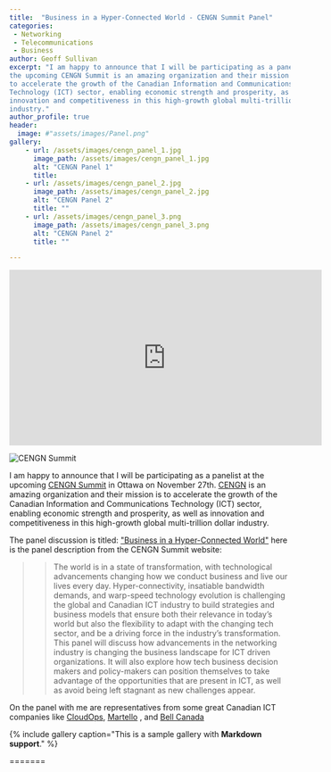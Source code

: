 ```yaml
---
title:  "Business in a Hyper-Connected World - CENGN Summit Panel"
categories:
 - Networking
 - Telecommunications
 - Business
author: Geoff Sullivan
excerpt: "I am happy to announce that I will be participating as a panelist at
the upcoming CENGN Summit is an amazing organization and their mission is
to accelerate the growth of the Canadian Information and Communications
Technology (ICT) sector, enabling economic strength and prosperity, as well as
innovation and competitiveness in this high-growth global multi-trillion dollar
industry."
author_profile: true
header:
  image: #"assets/images/Panel.png"
gallery:
    - url: /assets/images/cengn_panel_1.jpg
      image_path: /assets/images/cengn_panel_1.jpg
      alt: "CENGN Panel 1"
      title:
    - url: /assets/images/cengn_panel_2.jpg
      image_path: /assets/images/cengn_panel_2.jpg
      alt: "CENGN Panel 2"
      title: ""
    - url: /assets/images/cengn_panel_3.png
      image_path: /assets/images/cengn_panel_3.png
      alt: "CENGN Panel 2"
      title: ""

---
```

<iframe width="560" height="315" src="https://www.youtube.com/embed/8MX0oQNoJ8Y" frameborder="0" allow="accelerometer; autoplay; encrypted-media; gyroscope; picture-in-picture" allowfullscreen></iframe>

![CENGN Summit](/assets/images/Panel.png "CENGN Summit")

I am happy to announce that I will be participating as a panelist at the
upcoming [CENGN Summit](https://cengnsummit.ca/) in Ottawa on November 27th.
[CENGN](https://www.cengn.ca/) is an amazing organization and their mission is
to accelerate the growth of the Canadian Information and Communications
Technology (ICT) sector, enabling economic strength and prosperity, as well as
innovation and competitiveness in this high-growth global multi-trillion dollar
industry.  

The panel discussion is titled: ["Business in a Hyper-Connected World"](https://cengnsummit.ca/panel-1-2018/)
here is the panel description from the CENGN Summit website:

> > The world is in a state of transformation, with technological advancements
changing how we conduct business and live our lives every day.
Hyper-connectivity, insatiable bandwidth demands, and warp-speed technology
evolution is challenging the global and Canadian ICT industry to build
strategies and business models that ensure both their relevance in today’s
world but also the flexibility to adapt with the changing tech sector, and be a
driving force in the industry’s transformation. This panel will discuss how
advancements in the networking industry is changing the business landscape for
ICT driven organizations. It will also explore how tech business decision makers
and policy-makers can position themselves to take advantage of the opportunities
that are present in ICT, as well as avoid being left stagnant as new challenges
appear.

On the panel with me are representatives from some great Canadian ICT companies
like [CloudOps](https://www.cloudsop.com), [Martello](https://martellotech.com/)
, and [Bell Canada](https://www.bell.ca)

{% include gallery caption="This is a sample gallery with **Markdown support**." %}


=======
